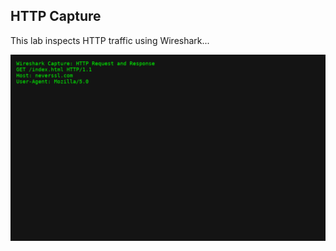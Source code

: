 ## HTTP Capture

This lab inspects HTTP traffic using Wireshark...

![HTTP Traffic](images/http-capture.png)